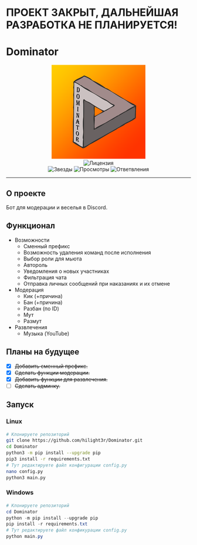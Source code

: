 # ПРОЕКТ ЗАКРЫТ, ДАЛЬНЕЙШАЯ РАЗРАБОТКА НЕ ПЛАНИРУЕТСЯ!
# Dominator

<p align="center">
    <img src="./images/1.png" alt="Логотип">
    <br>
	<img src="https://img.shields.io/github/license/hilight3r/Dominator?label=%D0%9B%D0%B8%D1%86%D0%B5%D0%BD%D0%B7%D0%B8%D1%8F" alt="Лицензия">
	<br>
	<img src="https://img.shields.io/github/stars/hilight3r/Dominator?label=%D0%97%D0%B2%D0%B5%D0%B7%D0%B4%D1%8B" alt="Звезды">
	<img src="https://img.shields.io/github/watchers/hilight3r/Dominator?label=%D0%9F%D1%80%D0%BE%D1%81%D0%BC%D0%BE%D1%82%D1%80%D1%8B" alt="Просмотры">
	<img src="https://img.shields.io/github/forks/hilight3r/Dominator?label=%D0%9E%D1%82%D0%B2%D0%B5%D1%82%D0%B2%D0%BB%D0%B5%D0%BD%D0%B8%D1%8F" alt="Ответвления">
	<hr>
</p>

## О проекте
Бот для модерации и веселья в Discord.

## Функционал
- Возможности
    - Сменный префикс
    - Возможность удаления команд после исполнения
    - Выбор роли для мьюта
    - Автороль
    - Уведомления о новых участниках
    - Фильтрация чата
    - Отправка личных сообщений при наказаниях и их отмене
- Модерация
    - Кик (+причина)
    - Бан (+причина)
    - Разбан (по ID)
    - Мут
    - Размут
- Развлечения
    - Музыка (YouTube)
    

## Планы на будущее
- [x] ~~Добавить сменный префикс.~~
- [x] ~~Сделать функции модерации.~~
- [x] ~~Добавить функции для развлечения.~~
- [ ] ~~Сделать админку.~~

## Запуск
### Linux
```bash
# Клонируете репозиторий
git clone https://github.com/hilight3r/Dominator.git
cd Dominator
python3 -m pip install --upgrade pip
pip3 install -r requirements.txt
# Тут редактируете файл конфигурации config.py
nano config.py
python3 main.py
```
### Windows
```powershell
# Клонируете репозиторий
cd Dominator
python -m pip install --upgrade pip
pip install -r requirements.txt
# Тут редактируете файл конфикурации config.py
python main.py
```
